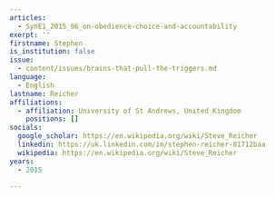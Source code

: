 ```yaml
---
articles:
  - SynE1_2015_06_on-obedience-choice-and-accountability
exerpt: ''
firstname: Stephen
is_institution: false
issue:
  - content/issues/brains-that-pull-the-triggers.md
language:
  - English
lastname: Reicher
affiliations:
  - affiliation: University of St Andrews, United Kingdom
    positions: []
socials:
  google_scholar: https://en.wikipedia.org/wiki/Steve_Reicher
  linkedin: https://uk.linkedin.com/in/stephen-reicher-81712baa
  wikipedia: https://en.wikipedia.org/wiki/Steve_Reicher
years:
  - 2015

---
```

